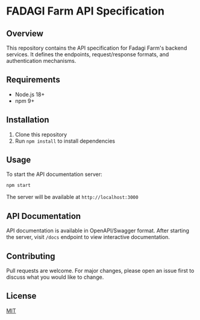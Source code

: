 # FADAGI Farm API Specification

## Overview
This repository contains the API specification for Fadagi Farm's backend services. It defines the endpoints, request/response formats, and authentication mechanisms.

## Requirements
- Node.js 18+
- npm 9+

## Installation
1. Clone this repository
2. Run `npm install` to install dependencies

## Usage
To start the API documentation server:
```bash
npm start
```

The server will be available at `http://localhost:3000`

## API Documentation
API documentation is available in OpenAPI/Swagger format. After starting the server, visit `/docs` endpoint to view interactive documentation.

## Contributing
Pull requests are welcome. For major changes, please open an issue first to discuss what you would like to change.

## License
[MIT](https://choosealicense.com/licenses/mit/)
